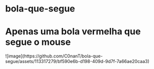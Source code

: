 # bola-que-segue

<h1>Apenas uma bola vermelha que segue o mouse</h1>
![image](https://github.com/C0nanT/bola-que-segue/assets/113317279/bf590e6b-d198-409d-9d7f-7a66ae20caa3)

